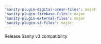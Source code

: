 ```yaml
---
'sanity-plugin-digital-ocean-files': major
'sanity-plugin-firebase-files': major
'sanity-plugin-external-files': major
'sanity-plugin-s3-files': major
---
```


Release Sanity v3 compatibility
